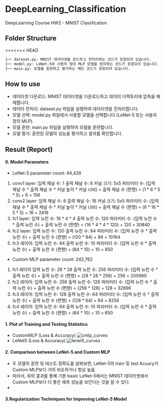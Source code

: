 # DeepLearning_Classification
DeepLearning Course HW2 - MNIST Classfication

## Folder Structure
<<<<<<< HEAD
```bash
├── dataset.py: MNIST 데이터셋을 로드하고 전처리하는 코드가 포함되어 있습니다.
├── model.py: LeNet-5와 사용자 정의 MLP 모델을 정의하는 코드가 포함되어 있습니다.
├── main.py: 모델을 훈련하고 평가하는 메인 코드가 포함되어 있습니다.
```

## How to use
- 데이터셋 다운로드: MNIST 데이터셋을 다운로드하고 데이터 디렉토리에 압축을 해제합니다.
- 데이터 전처리: dataset.py 파일을 실행하여 데이터셋을 전처리합니다.
- 모델 선택: model.py 파일에서 사용할 모델을 선택합니다 (LeNet-5 또는 사용자 정의 MLP).
- 모델 훈련: main.py 파일을 실행하여 모델을 훈련합니다.
- 모델 평가: 훈련된 모델의 성능을 평가하고 결과를 확인합니다.

## Result (Report)
#### 0. Model Parameters
- LeNet-5 parameter count: 44,426
1) conv1 layer:
  입력 채널 수: 1
  출력 채널 수: 6
  커널 크기: 5x5
  파라미터 수: (입력 채널 수 * 출력 채널 수 * 커널 높이 * 커널 너비) + 출력 채널 수 (편향)
  = (1 * 6 * 5 * 5) + 6 = 156
2) conv2 layer:
  입력 채널 수: 6
  출력 채널 수: 16
  커널 크기: 5x5
  파라미터 수: (입력 채널 수 * 출력 채널 수 * 커널 높이 * 커널 너비) + 출력 채널 수 (편향)
  = (6 * 16 * 5 * 5) + 16 = 2416
3) fc1 layer:
  입력 뉴런 수: 16 * 4 * 4
  출력 뉴런 수: 120
  파라미터 수: (입력 뉴런 수 * 출력 뉴런 수) + 출력 뉴런 수 (편향)
  = (16 * 4 * 4 * 120) + 120 = 30840
4) fc2 layer:
  입력 뉴런 수: 120
  출력 뉴런 수: 84
  파라미터 수: (입력 뉴런 수 * 출력 뉴런 수) + 출력 뉴런 수 (편향)
  = (120 * 84) + 84 = 10164
5) fc3 레이어:
  입력 뉴런 수: 84
  출력 뉴런 수: 10
  파라미터 수: (입력 뉴런 수 * 출력 뉴런 수) + 출력 뉴런 수 (편향)
  = (84 * 10) + 10 = 850

- Custom MLP parameter count: 242,762
1) fc1 레이어
  입력 뉴런 수: 28 * 28
  출력 뉴런 수: 256
  파라미터 수: (입력 뉴런 수 * 출력 뉴런 수) + 출력 뉴런 수 (편향)
  = (28 * 28 * 256) + 256 = 200960
2) fc2 레이어:
  입력 뉴런 수: 256
  출력 뉴런 수: 128
  파라미터 수: (입력 뉴런 수 * 출력 뉴런 수) + 출력 뉴런 수 (편향)
  = (256 * 128) + 128 = 32896
3) fc3 레이어:
  입력 뉴런 수: 128
  출력 뉴런 수: 64
  파라미터 수: (입력 뉴런 수 * 출력 뉴런 수) + 출력 뉴런 수 (편향)
  = (128 * 64) + 64 = 8256
4) fc4 레이어:
  입력 뉴런 수: 64
  출력 뉴런 수: 10
  파라미터 수: (입력 뉴런 수 * 출력 뉴런 수) + 출력 뉴런 수 (편향)
  = (64 * 10) + 10 = 650

#### 1. Plot of Training and Testing Statistics
- CustomMLP (Loss & Accuracy)
![cmlp_curves](https://github.com/YewonMin/DeepLearning_Classification/assets/108216502/703bffeb-bd4b-48c7-9a33-d4f7492768c8)
- LeNet5 (Loss & Accuracy)
![lenet5_curves](https://github.com/YewonMin/DeepLearning_Classification/assets/108216502/e6e7b53e-8bc7-4746-93c5-5db74d5e4165)

#### 2. Comparison between LeNet-5 and Custom MLP






- 두 모델의 훈련 및 테스트 정확도를 살펴보면, LeNet-5의 train 및 test Acuury가 Custom MLP보다 거의 비슷하거나 항상 높음
- 따라서, 위의 결과를 통해 기본 basic LeNet-5에서는 MNIST 데이터셋에서 Custom MLP보다 더 좋은 예측 성능을 보인다는 것을 알 수 있다.
- 
#### 3.Regularization Techniques for Improving LeNet-5 Model








